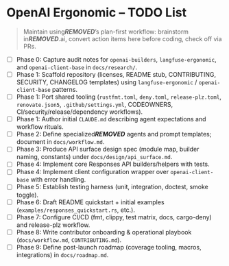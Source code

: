 # OpenAI Ergonomic – TODO List

> Maintain using***REMOVED***’s plan-first workflow: brainstorm in***REMOVED***.ai, convert action items here before coding, check off via PRs.

- [ ] Phase 0: Capture audit notes for `openai-builders`, `langfuse-ergonomic`, and `openai-client-base` in `docs/research/`.
- [ ] Phase 1: Scaffold repository (licenses, README stub, CONTRIBUTING, SECURITY, CHANGELOG templates) using `langfuse-ergonomic` / `openai-client-base` patterns.
- [ ] Phase 1: Port shared tooling (`rustfmt.toml`, `deny.toml`, `release-plz.toml`, `renovate.json5`, `.github/settings.yml`, CODEOWNERS, CI/security/release/dependency workflows).
- [ ] Phase 1: Author initial `CLAUDE.md` describing agent expectations and workflow rituals.
- [ ] Phase 2: Define specialized***REMOVED*** agents and prompt templates; document in `docs/workflow.md`.
- [ ] Phase 3: Produce API surface design spec (module map, builder naming, constants) under `docs/design/api_surface.md`.
- [ ] Phase 4: Implement core Responses API builders/helpers with tests.
- [ ] Phase 4: Implement client configuration wrapper over `openai-client-base` with error handling.
- [ ] Phase 5: Establish testing harness (unit, integration, doctest, smoke toggle).
- [ ] Phase 6: Draft README quickstart + initial examples (`examples/responses_quickstart.rs`, etc.).
- [ ] Phase 7: Configure CI/CD (fmt, clippy, test matrix, docs, cargo-deny) and release-plz workflow.
- [ ] Phase 8: Write contributor onboarding & operational playbook (`docs/workflow.md`, `CONTRIBUTING.md`).
- [ ] Phase 9: Define post-launch roadmap (coverage tooling, macros, integrations) in `docs/roadmap.md`.
